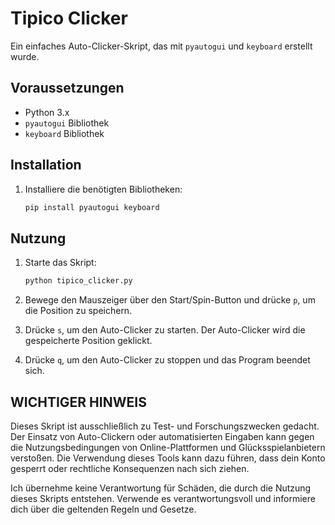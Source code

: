 # Tipico Clicker

Ein einfaches Auto-Clicker-Skript, das mit `pyautogui` und `keyboard` erstellt wurde.

## Voraussetzungen

- Python 3.x
- `pyautogui` Bibliothek
- `keyboard` Bibliothek

## Installation

1. Installiere die benötigten Bibliotheken:
    ```sh
    pip install pyautogui keyboard
    ```

## Nutzung

1. Starte das Skript:
    ```sh
    python tipico_clicker.py
    ```

2. Bewege den Mauszeiger über den Start/Spin-Button und drücke `p`, um die Position zu speichern.

3. Drücke `s`, um den Auto-Clicker zu starten. Der Auto-Clicker wird die gespeicherte Position geklickt.

4. Drücke `q`, um den Auto-Clicker zu stoppen und das Program beendet sich.

## WICHTIGER HINWEIS

Dieses Skript ist ausschließlich zu Test- und Forschungszwecken gedacht. Der Einsatz von Auto-Clickern oder automatisierten Eingaben kann gegen die Nutzungsbedingungen von Online-Plattformen und Glücksspielanbietern verstoßen. Die Verwendung dieses Tools kann dazu führen, dass dein Konto gesperrt oder rechtliche Konsequenzen nach sich ziehen.

Ich übernehme keine Verantwortung für Schäden, die durch die Nutzung dieses Skripts entstehen. Verwende es verantwortungsvoll und informiere dich über die geltenden Regeln und Gesetze.
